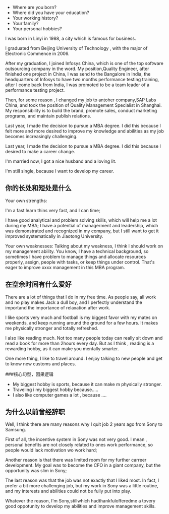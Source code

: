 + Where are you born?
+ Where did you have your education?
+ Your working history?
+ Your family?
+ Your personal hobbies?

I was born in Linyi in 1988, a city which is famous for business.

I graduated from Beijing University of Technology , with the major of Electronic Commence in 2006.

After my graduation, I joined Infosys China, which is one of the top software outsourcing company in the word. My position,Quality Engineer, 
after finished one project in China, I was send to the Bangalore in India, the headquarters of Infosys to have two months performance testing
training, after I come back from India, I was promoted to be a team leader of a performance testing project. 

Then, for some reason , I changed my job to antoher company,SAP Labs China, and took the position of Quality Management Specialist in Shanghai.
My responsibility is to build the brand, promote sales, conduct marketing programs, and maintain publish relations.

Last year, I made the decision to pursue a MBA degree. I did this because I felt more and more desired to improve my knowledge and abilities
as my job becomes increasingly challenging.

Last year, I made the decision to pursue a MBA degree. I did this because I desired to make a career change.

I'm married now, I got a nice husband and a loving lit.

I'm still single, because I want to develop my career.

## 你的长处和短处是什么
Your own strengths:

I'm a fast learn thins very fast, and I can time;

I have good analytical and problem solving skills, which will help me a lot during my MBA; I have a potential of managerment and leadership, which was demonstrated and recognized in my company, but I still want to get it improved systematically in Jiaotong University.

Your own weaknesses:
Talking about my weakness, I think I should work on my management ability. You know, I have a technical background, so sometimes I have problem to manage things and allocate resources properly, assign, people with tasks, or keep things under control. That's eager to improve xxxx management in this MBA program.

## 在空余时间有什么爱好
There are a lot of things that I do in my free time. As people say, all work and no play makes Jack a dull boy, and I perfectly understand the importand the importance of relaxation after work.

I like sports very much and football is my biggest favor with my mates on weekends, and keep running around the ground for a 
few hours. It makes me physically stronger and totally refreshed.

I also like reading much. Not too many people today can really sit down and read a book for more than 2hours every day. But as I think , reading is a rewarding hobby, as it can make you mentally smarter.

One more thing, I like to travel around. I enjoy talking to new people and get to know new customs and places.

###核心句型，因果逻辑
+ My biggest hobby is sports, because it can make m physically stronger.
+ Traveling i my biggest hobby because.....
+ I also like computer games a lot , because ....

## 为什么以前曾经辞职
Well, I think there are many reasons why I quit job 2 years ago from Sony to Samsung.

First of all, the incentive system in Sony was not very good. I mean , personal benefits are not closely related to ones work performance, so people would lack motivation wo work hard; 

Another reason is that there was limited room for my further carreer development. My goal was to become the CFO in a giant company, but the opportunity was slim in Sony;

The last reason was that the job was not exactly that I liked most. In fact, I prefer a bit more challenging job, but my work in Sony was a little routine, and my interests and abilities could not be fully put into play.

Whatever the reason, I'm Sony,stillwhich hadthankfulofferedme a tovery good oppotunity to develop my abilities and improve management skills.



